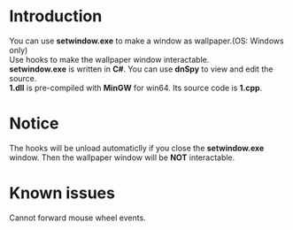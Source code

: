# Introduction
You can use **setwindow.exe** to make a window as wallpaper.(OS: Windows only)  
Use hooks to make the wallpaper window interactable.  
**setwindow.exe** is written in **C#**. You can use **dnSpy** to view and edit the source.  
**1.dll** is pre-compiled with **MinGW** for win64. Its source code is **1.cpp**.  

# Notice
The hooks will be unload automaticlly if you close the **setwindow.exe** window. Then the wallpaper window will be **NOT** interactable.

# Known issues  
Cannot forward mouse wheel events.
